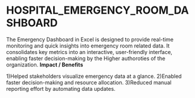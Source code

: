# HOSPITAL_EMERGENCY_ROOM_DASHBOARD
The Emergency Dashboard in Excel is designed to provide real-time monitoring and quick insights into emergency room related data. It consolidates key metrics into an interactive, user-friendly interface, enabling faster decision-making by the Higher authoroties of the organization.
**Impact / Benefits**

1)Helped stakeholders visualize emergency data at a glance.
2)Enabled faster decision-making and resource allocation.
3)Reduced manual reporting effort by automating data updates.
